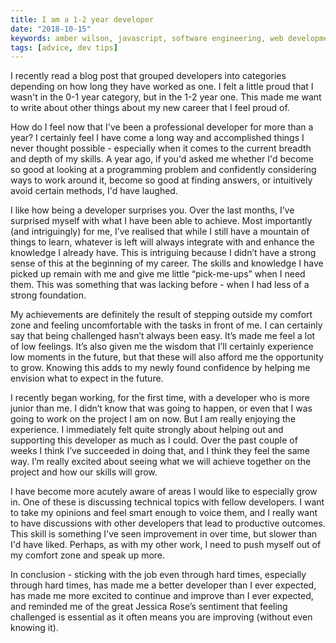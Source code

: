 ```yaml
---
title: I am a 1-2 year developer
date: "2018-10-15"
keywords: amber wilson, javascript, software engineering, web development, coding, junior developer
tags: [advice, dev tips]
---
```


I recently read a blog post that grouped developers into categories depending on how long they have worked as one. I felt a little proud that I wasn't in the 0-1 year category, but in the 1-2 year one. This made me want to write about other things about my new career that I feel proud of.

How do I feel now that I've been a professional developer for more than a year? I certainly feel I have come a long way and accomplished things I never thought possible - especially when it comes to the current breadth and depth of my skills. A year ago, if you'd asked me whether I'd become so good at looking at a programming problem and confidently considering ways to work around it, become so good at finding answers, or intuitively avoid certain methods, I'd have laughed.

I like how being a developer surprises you. Over the last months, I’ve surprised myself with what I have been able to achieve. Most importantly (and intriguingly) for me, I’ve realised that while I still have a mountain of things to learn, whatever is left will always integrate with and enhance the knowledge I already have. This is intriguing because I didn’t have a strong sense of this at the beginning of my career. The skills and knowledge I have picked up remain with me and give me little “pick-me-ups” when I need them. This was something that was lacking before - when I had less of a strong foundation.

My achievements are definitely the result of stepping outside my comfort zone and feeling uncomfortable with the tasks in front of me. I can certainly say that being challenged hasn’t always been easy. It’s made me feel a lot of low feelings. It’s also given me the wisdom that I’ll certainly experience low moments in the future, but that these will also afford me the opportunity to grow. Knowing this adds to my newly found confidence by helping me envision what to expect in the future.

I recently began working, for the first time, with a developer who is more junior than me. I didn’t know that was going to happen, or even that I was going to work on the project I am on now. But I am really enjoying the experience. I immediately felt quite strongly about helping out and supporting this developer as much as I could. Over the past couple of weeks I think I’ve succeeded in doing that, and I think they feel the same way. I’m really excited about seeing what we will achieve together on the project and how our skills will grow.

I have become more acutely aware of areas I would like to especially grow in. One of these is discussing technical topics with fellow developers. I want to take my opinions and feel smart enough to voice them, and I really want to have discussions with other developers that lead to productive outcomes. This skill is something I've seen improvement in over time, but slower than I'd have liked. Perhaps, as with my other work, I need to push myself out of my comfort zone and speak up more.

In conclusion - sticking with the job even through hard times, especially through hard times, has made me a better developer than I ever expected, has made me more excited to continue and improve than I ever expected, and reminded me of the great Jessica Rose’s sentiment that feeling challenged is essential as it often means you are improving (without even knowing it).